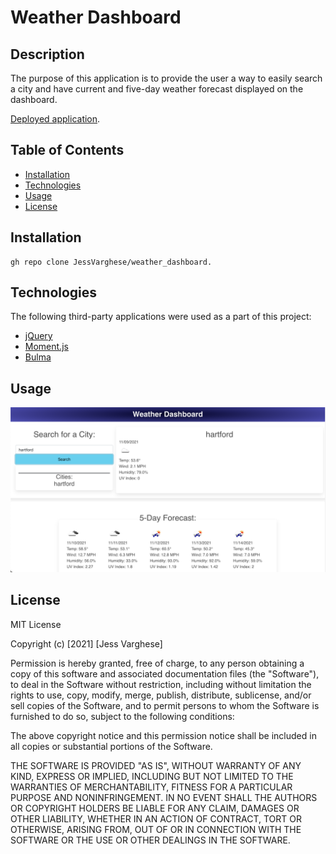 # Weather Dashboard

## Description

The purpose of this application is to provide the user a way to easily search a city and have current and five-day weather forecast displayed on the dashboard.


[Deployed application](https://jessvarghese.github.io/weather_dashboard/).

## Table of Contents

* [Installation](#Installation)
* [Technologies](#Technologies)
* [Usage](#usage)
* [License](#license)



## Installation

```
gh repo clone JessVarghese/weather_dashboard.

```


## Technologies

The following third-party applications were used as a part of this project:

* [jQuery](https://jquery.com/)
* [Moment.js](https://momentjs.com/docs/)
* [Bulma](https://bulma.io/)


## Usage


![visuals](https://github.com/JessVarghese/weather_dashboard/blob/main/assets/images/weather_dashboard.png)


## License

MIT License

Copyright (c) [2021] [Jess Varghese]

Permission is hereby granted, free of charge, to any person obtaining a copy
of this software and associated documentation files (the "Software"), to deal
in the Software without restriction, including without limitation the rights
to use, copy, modify, merge, publish, distribute, sublicense, and/or sell
copies of the Software, and to permit persons to whom the Software is
furnished to do so, subject to the following conditions:

The above copyright notice and this permission notice shall be included in all
copies or substantial portions of the Software.

THE SOFTWARE IS PROVIDED "AS IS", WITHOUT WARRANTY OF ANY KIND, EXPRESS OR
IMPLIED, INCLUDING BUT NOT LIMITED TO THE WARRANTIES OF MERCHANTABILITY,
FITNESS FOR A PARTICULAR PURPOSE AND NONINFRINGEMENT. IN NO EVENT SHALL THE
AUTHORS OR COPYRIGHT HOLDERS BE LIABLE FOR ANY CLAIM, DAMAGES OR OTHER
LIABILITY, WHETHER IN AN ACTION OF CONTRACT, TORT OR OTHERWISE, ARISING FROM,
OUT OF OR IN CONNECTION WITH THE SOFTWARE OR THE USE OR OTHER DEALINGS IN THE
SOFTWARE.

